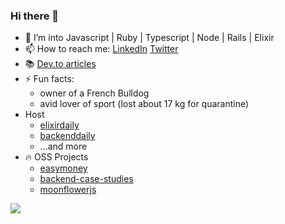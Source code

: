 ### Hi there 👋

- 🔭 I’m into Javascript | Ruby | Typescript | Node | Rails | Elixir
- 📫 How to reach me: [LinkedIn](https://www.linkedin.com/in/andrey-frolov-3b8579155/) [Twitter](https://twitter.com/FrolovVndrei)
- 📚 [Dev.to articles](https://dev.to/frolovdev)
- ⚡ Fun facts: 
  * owner of a French Bulldog
  * avid lover of sport (lost about 17 kg for quarantine)
- Host
  * [elixirdaily](https://twitter.com/elixirdaily)
  * [backenddaily](https://twitter.com/backenddaily)
  * ...and more
- 🔥 OSS Projects
  * [easymoney](https://github.com/frolovdev/easymoney)
  * [backend-case-studies](https://github.com/frolovdev/backend-case-studies)
  * [moonflowerjs](https://github.com/moonflowerjs)


![](https://github-readme-stats.vercel.app/api?username=frolovdev&show_icons=true)
